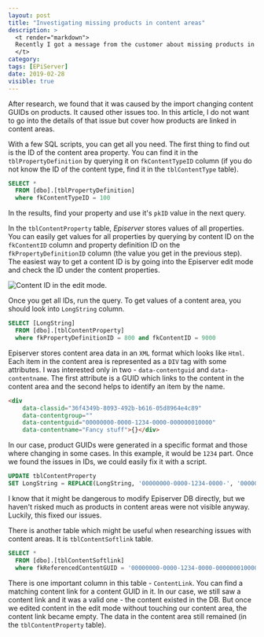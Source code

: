 ```yaml
---
layout: post
title: "Investigating missing products in content areas"
description: >
  <t render="markdown">
  Recently I got a message from the customer about missing products in content areas. They added few products but those were gone the next morning.
  </t>
category:
tags: [EPiServer]
date: 2019-02-28
visible: true
---
```


After research, we found that it was caused by the import changing content GUIDs on products. It caused other issues too. In this article, I do not want to go into the details of that issue but cover how products are linked in content areas.

With a few SQL scripts, you can get all you need. The first thing to find out is the ID of the content area property. You can find it in the `tblPropertyDefinition` by querying it on `fkContentTypeID` column (if you do not know the ID of the content type, find it in the `tblContentType` table).

```sql
SELECT *
  FROM [dbo].[tblPropertyDefinition]
  where fkContentTypeID = 100
```

In the results, find your property and use it's `pkID` value in the next query.

In the `tblContentProperty` table, _Episerver_ stores values of all properties. You can easily get values for all properties by querying by content ID on the `fkContentID` column and property definition ID on the `fkPropertyDefinitionID` column (the value you get in the previous step). The easiest way to get a content ID is by going into the Episerver edit mode and check the ID under the content properties.

<img src="/img/2019-02/content-id-in-edit.jpg" class="img-responsive" alt="Content ID in the edit mode.">

Once you get all IDs, run the query. To get values of a content area, you should look into `LongString` column.

```sql
SELECT [LongString]
  FROM [dbo].[tblContentProperty]
  where fkPropertyDefinitionID = 800 and fkContentID = 9000
```

Episerver stores content area data in an `XML` format which looks like `Html`. Each item in the content area is represented as a `DIV` tag with some attributes. I was interested only in two - `data-contentguid` and `data-contentname`. The first attribute is a GUID which links to the content in the content area and the second helps to identify an item by the name.

```html
<div
    data-classid="36f4349b-8093-492b-b616-05d8964e4c89"
    data-contentgroup=""
    data-contentguid="00000000-0000-1234-0000-000000010000"
    data-contentname="Fancy stuff">{}</div>
```

In our case, product GUIDs were generated in a specific format and those where changing in some cases. In this example, it would be `1234` part. Once we found the issues in IDs, we could easily fix it with a script.

```sql
UPDATE tblContentProperty
SET LongString = REPLACE(LongString, '00000000-0000-1234-0000-', '00000000-0000-0000-0000-')
```

I know that it might be dangerous to modify Episerver DB directly, but we haven't risked much as products in content areas were not visible anyway. Luckily, this fixed our issues.

There is another table which might be useful when researching issues with content areas. It is `tblContentSoftlink` table.

```sql
SELECT *
  FROM [dbo].[tblContentSoftlink]
  where fkReferencedContentGUID = '00000000-0000-1234-0000-000000010000'
```

There is one important column in this table - `ContentLink`. You can find a matching content link for a content GUID in it. In our case, we still saw a content link and it was a valid one - the content existed in the DB. But once we edited content in the edit mode without touching our content area, the content link became empty. The data in the content area still remained (in the `tblContentProperty` table).